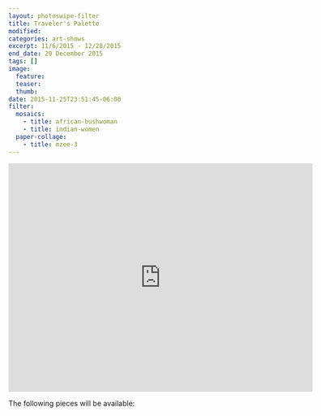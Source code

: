 ```yaml
---
layout: photoswipe-filter
title: Traveler's Palette
modified:
categories: art-shows
excerpt: 11/6/2015 - 12/28/2015
end_date: 29 December 2015
tags: []
image:
  feature:
  teaser:
  thumb:
date: 2015-11-25T23:51:45-06:00
filter:
  mosaics:
    - title: african-bushwoman
    - title: indian-women
  paper-collage:
    - title: mzee-3
---
```


<iframe src="https://www.google.com/maps/embed?pb=!1m18!1m12!1m3!1d49764.31689755097!2d-90.63921040152216!3d38.78044873531981!2m3!1f0!2f0!3f0!3m2!1i1024!2i768!4f13.1!3m3!1m2!1s0x40771f0a36d5dfe1%3A0x28608bc3ae208c8d!2sSt+Peters+Community+%26+Arts+Center!5e0!3m2!1sen!2sus!4v1448517926694" width="600" height="450" frameborder="0" style="border:0" allowfullscreen></iframe>

The following pieces will be available:
